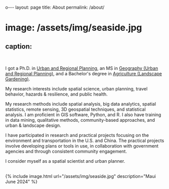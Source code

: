 o---
layout: page
title: About
permalink: /about/
# image: /assets/img/seaside.jpg
caption: 
---

<br />

I got a Ph.D. in <a href="https://dcp.ufl.edu/urp/">Urban and Regional Planning</a>, an MS in <a href="https://www.ues.pku.edu.cn/Home/Departments/Department_of_Urban_and_Regional_Planning/index.htm">Geography (Urban and Regional Planning)</a>, and a Bachelor's degree in <a href="https://sola.bjfu.edu.cn/"> Agriculture (Landscape Gardening)</a>. 
<br />

My research interests include spatial science, urban planning, travel behavior, hazards & resilience, and public health.
<br />

My research methods include spatial analysis, big data analytics, spatial statistics, remote sensing, 3D geospatial techniques, and statistical analysis. I am proficient in GIS software, Python, and R. I also have training in data mining, qualitative methods, community-based approaches, and urban \& landscape design.
<br />

I have participated in research and practical projects focusing on the environment and transportation in the U.S. and China. The practical projects involve developing plans or tools in use, in collaboration with government agencies and through consistent community engagement.
<br />

I consider myself as a spatial scientist and urban planner. 
<br />

<br />
{% include image.html url="/assets/img/seaside.jpg" description="Maui June 2024" %}

<!-- Skip to [short professional summary](#prof). -->
